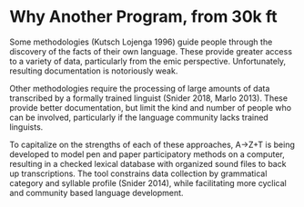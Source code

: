 # Why Another Program, from 30k ft

Some methodologies (Kutsch Lojenga 1996) guide people through the discovery of the facts of their own language. These provide greater access to a variety of data, particularly from the emic perspective. Unfortunately, resulting documentation is notoriously weak.

Other methodologies require the processing of large amounts of data transcribed by a formally trained linguist (Snider 2018, Marlo 2013). These provide better documentation, but limit the kind and number of people who can be involved, particularly if the language community lacks trained linguists.

To capitalize on the strengths of each of these approaches, A→Z+T is being developed to model pen and paper participatory methods on a computer, resulting in a checked lexical database with organized sound files to back up transcriptions. The tool constrains data collection by grammatical category and syllable profile (Snider 2014), while facilitating more cyclical and community based language development.
